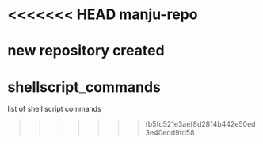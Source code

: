 <<<<<<< HEAD
manju-repo
==========

new repository created
=======
shellscript_commands
====================

list of shell script commands
>>>>>>> fb5fd521e3aef8d2814b442e50ed3e40edd9fd58
